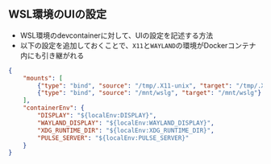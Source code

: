 ## WSL環境のUIの設定

- WSL環境のdevcontainerに対して、UIの設定を記述する方法
- 以下の設定を追加しておくことで、`X11`と`WAYLAND`の環境がDockerコンテナ内にも引き継がれる

``` json
{
	"mounts": [
		{"type": "bind", "source": "/tmp/.X11-unix", "target": "/tmp/.X11-unix"},
		{"type": "bind", "source": "/mnt/wslg", "target": "/mnt/wslg"}
	],
	"containerEnv": {
		"DISPLAY": "${localEnv:DISPLAY}",
		"WAYLAND_DISPLAY": "${localEnv:WAYLAND_DISPLAY}",
		"XDG_RUNTIME_DIR": "${localEnv:XDG_RUNTIME_DIR}",
		"PULSE_SERVER": "${localEnv:PULSE_SERVER}"
	}
}
```
